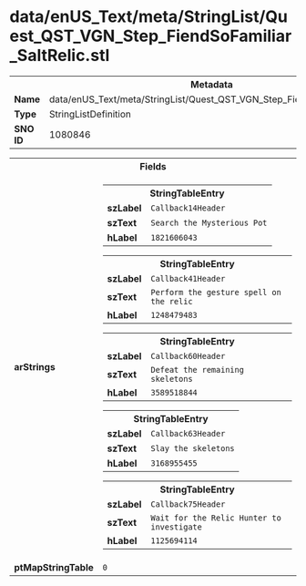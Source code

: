 <h1>data/enUS_Text/meta/StringList/Quest_QST_VGN_Step_FiendSoFamiliar_SaltRelic.stl</h1><table><tr><th colspan="100%">Metadata</th></tr><tr><td><b>Name</b></td><td>data/enUS_Text/meta/StringList/Quest_QST_VGN_Step_FiendSoFamiliar_SaltRelic.stl</td></tr><tr><td><b>Type</b></td><td>StringListDefinition</td></tr><tr><td><b>SNO ID</b></td><td>1080846</td></tr></table>

<table><tr><th colspan="100%">Fields</th></tr><tr><td><b>arStrings</b></td><td><table><tr><th colspan="100%">StringTableEntry</th></tr><tr><td><b>szLabel</b></td><td><code>Callback14Header</code></td></tr><tr><td><b>szText</b></td><td><code>Search the Mysterious Pot</code></td></tr><tr><td><b>hLabel</b></td><td><code>1821606043</code></td></tr></table>


<table><tr><th colspan="100%">StringTableEntry</th></tr><tr><td><b>szLabel</b></td><td><code>Callback41Header</code></td></tr><tr><td><b>szText</b></td><td><code>Perform the gesture spell on the relic</code></td></tr><tr><td><b>hLabel</b></td><td><code>1248479483</code></td></tr></table>


<table><tr><th colspan="100%">StringTableEntry</th></tr><tr><td><b>szLabel</b></td><td><code>Callback60Header</code></td></tr><tr><td><b>szText</b></td><td><code>Defeat the remaining skeletons</code></td></tr><tr><td><b>hLabel</b></td><td><code>3589518844</code></td></tr></table>


<table><tr><th colspan="100%">StringTableEntry</th></tr><tr><td><b>szLabel</b></td><td><code>Callback63Header</code></td></tr><tr><td><b>szText</b></td><td><code>Slay the skeletons</code></td></tr><tr><td><b>hLabel</b></td><td><code>3168955455</code></td></tr></table>


<table><tr><th colspan="100%">StringTableEntry</th></tr><tr><td><b>szLabel</b></td><td><code>Callback75Header</code></td></tr><tr><td><b>szText</b></td><td><code>Wait for the Relic Hunter to investigate</code></td></tr><tr><td><b>hLabel</b></td><td><code>1125694114</code></td></tr></table>


</td></tr><tr><td><b>ptMapStringTable</b></td><td><code>0</code></td></tr></table>

